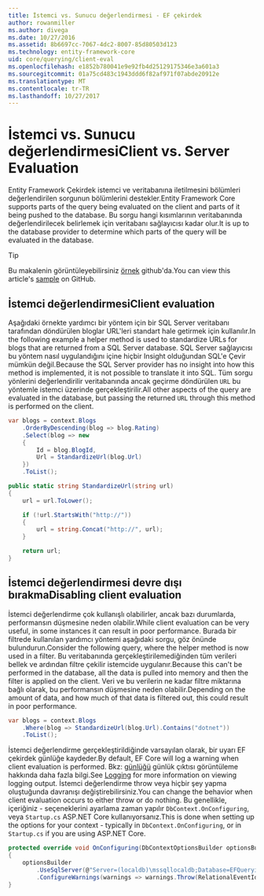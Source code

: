```yaml
---
title: İstemci vs. Sunucu değerlendirmesi - EF çekirdek
author: rowanmiller
ms.author: divega
ms.date: 10/27/2016
ms.assetid: 8b6697cc-7067-4dc2-8007-85d80503d123
ms.technology: entity-framework-core
uid: core/querying/client-eval
ms.openlocfilehash: e1852b780041e9e92fb4d25129175346e3a601a3
ms.sourcegitcommit: 01a75cd483c1943ddd6f82af971f07abde20912e
ms.translationtype: MT
ms.contentlocale: tr-TR
ms.lasthandoff: 10/27/2017
---
```

# <a name="client-vs-server-evaluation"></a><span data-ttu-id="a6574-102">İstemci vs. Sunucu değerlendirmesi</span><span class="sxs-lookup"><span data-stu-id="a6574-102">Client vs. Server Evaluation</span></span>

<span data-ttu-id="a6574-103">Entity Framework Çekirdek istemci ve veritabanına iletilmesini bölümleri değerlendirilen sorgunun bölümlerini destekler.</span><span class="sxs-lookup"><span data-stu-id="a6574-103">Entity Framework Core supports parts of the query being evaluated on the client and parts of it being pushed to the database.</span></span> <span data-ttu-id="a6574-104">Bu sorgu hangi kısımlarının veritabanında değerlendirilecek belirlemek için veritabanı sağlayıcısı kadar olur.</span><span class="sxs-lookup"><span data-stu-id="a6574-104">It is up to the database provider to determine which parts of the query will be evaluated in the database.</span></span>

> [!TIP]  
> <span data-ttu-id="a6574-105">Bu makalenin görüntüleyebilirsiniz [örnek](https://github.com/aspnet/EntityFramework.Docs/tree/master/samples/core/Querying) github'da.</span><span class="sxs-lookup"><span data-stu-id="a6574-105">You can view this article's [sample](https://github.com/aspnet/EntityFramework.Docs/tree/master/samples/core/Querying) on GitHub.</span></span>

## <a name="client-evaluation"></a><span data-ttu-id="a6574-106">İstemci değerlendirmesi</span><span class="sxs-lookup"><span data-stu-id="a6574-106">Client evaluation</span></span>

<span data-ttu-id="a6574-107">Aşağıdaki örnekte yardımcı bir yöntem için bir SQL Server veritabanı tarafından döndürülen bloglar URL'leri standart hale getirmek için kullanılır.</span><span class="sxs-lookup"><span data-stu-id="a6574-107">In the following example a helper method is used to standardize URLs for blogs that are returned from a SQL Server database.</span></span> <span data-ttu-id="a6574-108">SQL Server sağlayıcısı bu yöntem nasıl uygulandığını içine hiçbir Insight olduğundan SQL'e Çevir mümkün değil.</span><span class="sxs-lookup"><span data-stu-id="a6574-108">Because the SQL Server provider has no insight into how this method is implemented, it is not possible to translate it into SQL.</span></span> <span data-ttu-id="a6574-109">Tüm sorgu yönlerini değerlendirilir veritabanında ancak geçirme döndürülen `URL` bu yöntemle istemci üzerinde gerçekleştirilir.</span><span class="sxs-lookup"><span data-stu-id="a6574-109">All other aspects of the query are evaluated in the database, but passing the returned `URL` through this method is performed on the client.</span></span>

<!-- [!code-csharp[Main](samples/core/Querying/Querying/ClientEval/Sample.cs?highlight=6)] -->
``` csharp
var blogs = context.Blogs
    .OrderByDescending(blog => blog.Rating)
    .Select(blog => new
    {
        Id = blog.BlogId,
        Url = StandardizeUrl(blog.Url)
    })
    .ToList();
```

<!-- [!code-csharp[Main](samples/core/Querying/Querying/ClientEval/Sample.cs)] -->
``` csharp
public static string StandardizeUrl(string url)
{
    url = url.ToLower();

    if (!url.StartsWith("http://"))
    {
        url = string.Concat("http://", url);
    }

    return url;
}
```

## <a name="disabling-client-evaluation"></a><span data-ttu-id="a6574-110">İstemci değerlendirmesi devre dışı bırakma</span><span class="sxs-lookup"><span data-stu-id="a6574-110">Disabling client evaluation</span></span>

<span data-ttu-id="a6574-111">İstemci değerlendirme çok kullanışlı olabilirler, ancak bazı durumlarda, performansın düşmesine neden olabilir.</span><span class="sxs-lookup"><span data-stu-id="a6574-111">While client evaluation can be very useful, in some instances it can result in poor performance.</span></span> <span data-ttu-id="a6574-112">Burada bir filtrede kullanılan yardımcı yöntemi aşağıdaki sorgu, göz önünde bulundurun.</span><span class="sxs-lookup"><span data-stu-id="a6574-112">Consider the following query, where the helper method is now used in a filter.</span></span> <span data-ttu-id="a6574-113">Bu veritabanında gerçekleştirilemediğinden tüm verileri bellek ve ardından filtre çekilir istemcide uygulanır.</span><span class="sxs-lookup"><span data-stu-id="a6574-113">Because this can't be performed in the database, all the data is pulled into memory and then the filter is applied on the client.</span></span> <span data-ttu-id="a6574-114">Veri ve bu verilerin ne kadar filtre miktarına bağlı olarak, bu performansın düşmesine neden olabilir.</span><span class="sxs-lookup"><span data-stu-id="a6574-114">Depending on the amount of data, and how much of that data is filtered out, this could result in poor performance.</span></span>

<!-- [!code-csharp[Main](samples/core/Querying/Querying/ClientEval/Sample.cs)] -->
``` csharp
var blogs = context.Blogs
    .Where(blog => StandardizeUrl(blog.Url).Contains("dotnet"))
    .ToList();
```

<span data-ttu-id="a6574-115">İstemci değerlendirme gerçekleştirildiğinde varsayılan olarak, bir uyarı EF çekirdek günlüğe kaydeder.</span><span class="sxs-lookup"><span data-stu-id="a6574-115">By default, EF Core will log a warning when client evaluation is performed.</span></span> <span data-ttu-id="a6574-116">Bkz: [günlüğü](../miscellaneous/logging.md) günlük çıktısı görüntüleme hakkında daha fazla bilgi.</span><span class="sxs-lookup"><span data-stu-id="a6574-116">See [Logging](../miscellaneous/logging.md) for more information on viewing logging output.</span></span> <span data-ttu-id="a6574-117">İstemci değerlendirme throw veya hiçbir şey yapma oluştuğunda davranışı değiştirebilirsiniz.</span><span class="sxs-lookup"><span data-stu-id="a6574-117">You can change the behavior when client evaluation occurs to either throw or do nothing.</span></span> <span data-ttu-id="a6574-118">Bu genellikle, içeriğiniz - seçeneklerini ayarlama zaman yapılır `DbContext.OnConfiguring`, veya `Startup.cs` ASP.NET Core kullanıyorsanız.</span><span class="sxs-lookup"><span data-stu-id="a6574-118">This is done when setting up the options for your context - typically in `DbContext.OnConfiguring`, or in `Startup.cs` if you are using ASP.NET Core.</span></span>

<!-- [!code-csharp[Main](samples/core/Querying/Querying/ClientEval/ThrowOnClientEval/BloggingContext.cs?highlight=5)] -->
``` csharp
protected override void OnConfiguring(DbContextOptionsBuilder optionsBuilder)
{
    optionsBuilder
        .UseSqlServer(@"Server=(localdb)\mssqllocaldb;Database=EFQuerying;Trusted_Connection=True;")
        .ConfigureWarnings(warnings => warnings.Throw(RelationalEventId.QueryClientEvaluationWarning));
}
```
